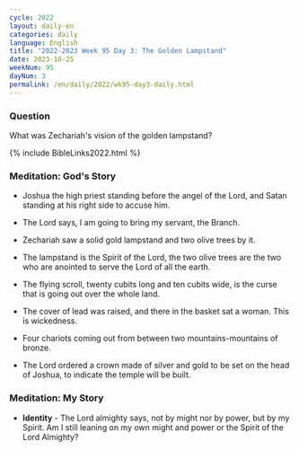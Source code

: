 ```yaml
---
cycle: 2022
layout: daily-en
categories: daily
language: English
title: "2022-2023 Week 95 Day 3: The Golden Lampstand"
date: 2023-10-25
weekNum: 95
dayNum: 3
permalink: /en/daily/2022/wk95-day3-daily.html
---
```


### Question     
What was Zechariah's vision of the golden lampstand?

{% include BibleLinks2022.html %}

### Meditation: God's Story   
+ Joshua the high priest standing before the angel of the Lord, and Satan standing at his right side to accuse him. 

+ The Lord says, I am going to bring my servant, the Branch. 

+ Zechariah saw a solid gold lampstand and two olive trees by it. 

+ The lampstand is the Spirit of the Lord, the two olive trees are the two who are anointed to serve the Lord of all the earth. 

+ The flying scroll, twenty cubits long and ten cubits wide, is the curse that is going out over the whole land. 

+ The cover of lead was raised, and there in the basket sat a woman. This is wickedness. 

+ Four chariots coming out from between two mountains-mountains of bronze. 

+ The Lord ordered a crown made of silver and gold to be set on the head of Joshua, to indicate the temple will be built. 

### Meditation: My Story   
+ **Identity** - The Lord almighty says, not by might nor by power, but by my Spirit. Am I still leaning on my own might and power or the Spirit of the Lord Almighty? 
